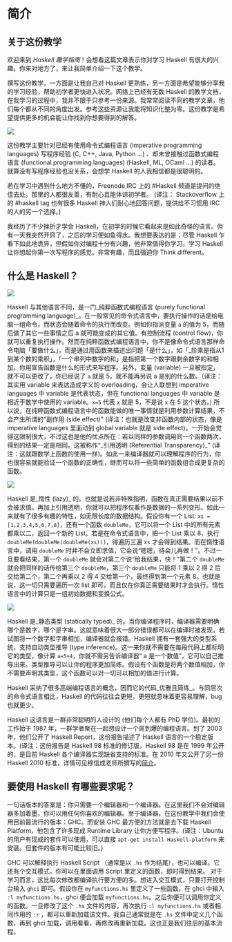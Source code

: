 # 简介

## 关于这份教学

欢迎来到 _Haskell 趣学指南_！会想看这篇文章表示你对学习 Haskell 有很大的兴趣。你来对地方了，来让我简单介绍一下这个教学。

撰写这份教学，一方面是让我自己对 Haskell 更熟练，另一方面是希望能够分享我的学习经验，帮助初学者更快进入状况。网络上已经有无数 Haskell 的教学文档，在我学习的过程中，我并不限于只参考一份来源。我常常阅读不同的教学文章，他们每个都从不同的角度出发。参考这些资源让我能将知识化整为零。这份教学是希望提供更多的机会能让你找到你想要得到的解答。

![](./bird.png)

这份教学主要针对已经有使用命令式编程语言 \(imperative programming languages\) 写程序经验 \(C, C++, Java, Python …\) 、却未曾接触过函数式编程语言 \(functional programming languages\) \(Haskell, ML, OCaml …\) 的读者。就算没有写程序经验也没关系，会想学 Haskell 的人我相信都是很聪明的。

若在学习中遇到什么地方不懂的，Freenode IRC 上的 \#Haskell 频道是提问的绝佳去处。那里的人都很友善，有耐心且能体谅初学者。 \(译注： Stackoverflow 上的 \#haskell tag 也有很多 Haskell 神人们耐心地回答问题，提供给不习惯用 IRC 的人的另一个选择。\)

我经历了不少挫折才学会 Haskell，在初学的时候它看起来是如此奇怪的语言。但有一天我突然开窍了，之后的学习便如鱼得水。我想要表达的是：尽管 Haskell 乍看下如此地诡异，但假如你对编程十分有兴趣，他非常值得你学习。学习 Haskell 让你想起你第一次写程序的感觉。非常有趣，而且强迫你 Think different。

## 什么是 Haskell？

![](./fx.png)

Haskell 与其他语言不同，是一门_纯粹函数式编程语言 \(purely functional programming language\)_。在一般常见的命令式语言中，要执行操作的话是给电脑一组命令，而状态会随着命令的执行而改变。例如你指派变量 `a` 的值为 5，而随后做了其它一些事情之后 a 就可能变成的其它值。有控制流程 \(control flow\)，你就可以重复执行操作。然而在纯粹函数式编程语言中，你不是像命令式语言那样命令电脑「要做什么」，而是通过用函数来描述出问题「是什么」，如「_阶乘是指从1到某个数的乘积」，「一个串列中数字的和」是指把第一个数字跟剩余数字的和相加。你用宣告函数是什么的形式来写程序。另外，变量 \(variable\) 一旦被指定，就不可以更改了，你已经说了 `a` 就是 5，就不能再另说 a 是别的什么数。（译注：其实用 variable 来表达造成字义的 overloading，会让人联想到 imperative languages 中 variable 是代表状态，但在 functional languages 中 variable 是相近于数学中使用的 variable。`x=5` 代表 `x` 就是 5，不是说 `x` 在 5 这个状态。\) 所以说，在纯粹函数式编程语言中的函数能做的唯一事情就是利用参数计算结果，不会产生所谓的"副作用 \(side effect\)" \(译注：也就是改变非函数内部的状态，像是 imperative languages 里面动到 global variable 就是 side effect\)。一开始会觉得这限制很大，不过这也是他的优点所在：若以同样的参数调用同一个函数两次，得到的结果一定是相同。这被称作“_引用透明 \(Referential Transparency\)\_” \(译注：这就跟数学上函数的使用一样\)。如此一来编译器就可以理解程序的行为，你也很容易就能验证一个函数的正确性，继而可以将一些简单的函数组合成更复杂的函数。

![](./lazy.png)

Haskell 是_惰性 \(lazy\)_ 的。也就是说若非特殊指明，函数在真正需要结果以前不会被求值。再加上引用透明，你就可以把程序仅看作是数据的一系列变形。如此一来就有了很多有趣的特性，如无限长度的数据结构。假设你有一个 List: `xs = [1,2,3,4,5,6,7,8]`，还有一个函数 `doubleMe`，它可以将一个 List 中的所有元素都乘以二，返回一个新的 List。若是在命令式语言中，把一个 List 乘以 8，执行 `doubleMe(doubleMe(doubleMe(xs)))`，得遍历三遍 `xs` 才会得到结果。而在惰性语言中，调用 `doubleMe` 时并不会立即求值，它会说“嗯嗯，待会儿再做！”。不过一旦要看结果，第一个 `doubleMe` 就会对第二个说“给我结果，快！”第二个 `doubleMe` 就会把同样的话传给第三个 `doubleMe`，第三个 `doubleMe` 只能将 1 乘以 2 得 2 后交给第二个，第二个再乘以 2 得 4 交给第一个，最终得到第一个元素 8。也就是说，这一切只需要遍历一次 list 即可，而且仅在你真正需要结果时才会执行。惰性语言中的计算只是一组初始数据和变换公式。

![](./boat.png)

Haskell 是_静态类型 \(statically typed\)_ 的。当你编译程序时，编译器需要明确哪个是数字，哪个是字串。这就意味着很大一部分错误都可以在编译时被发现，若试图将一个数字和字串相加，编译器就会报错。Haskell 拥有一套强大的类型系统，支持自动类型推导 \(type inference\)。这一来你就不需要在每段代码上都标明它的类型，像计算 `a=5+4`，你就不需另告诉编译器“ a 是一个数值”，它可以自己推导出来。类型推导可以让你的程序更加简练。假设有个函数是将两个数值相加，你不需要声明其类型，这个函数可以对一切可以相加的值进行计算。

Haskell 采纳了很多高端编程语言的概念，因而它的代码_优雅且简练_。与同层次的命令式语言相比，Haskell 的代码往往会更短，更短就意味着更容易理解，bug 也就更少。

Haskell 这语言是一群非常聪明的人设计的 \(他们每个人都有 PhD 学位\)。最初的工作始于 1987 年，一群学者聚在一起想设计一个屌到爆的编程语言。到了 2003 年，他们公开了 Haskell Report，这份报告描述了 Haskell 语言的一个稳定版本。\(译注：这份报告是 Haskell 98 标准的修订版，Haskell 98 是在 1999 年公开的，是目前 Haskell 各个编译器实现缺省支持的标准。在 2010 年又公开了另一份 Haskell 2010 标准，详情可见穆信成老师所撰写的[简介](http://www.iis.sinica.edu.tw/~scm/ncs/2010/07/haskell-2010-report/)。

## 要使用 Haskell 有哪些要求呢？

一句话版本的答案是：你只需要一个编辑器和一个编译器。在这里我们不会对编辑器多加着墨，你可以用任何你喜欢的编辑器。至于编译器，在这份教学中我们会使用目前最流行的版本：GHC。而安装 GHC 最方便的方法就是去下载 Haskell Platform，他包含了许多现成 Runtime Library 让你方便写程序。\(译注：Ubuntu 的用户有现成的套件可以使用，可以直接 `apt-get install Haskell-platform` 来安装。但套件的版本有可能比较旧。\)

GHC 可以解释执行 Haskell Script （通常是以 `.hs` 作为结尾），也可以编译。它还有个交互模式，你可以在里面调用 Script 里定义的函数，即时得到结果。 对于学习而言，这比每次修改都编译执行要方便的多。想进入交互模式，只要打开控制台输入 `ghci` 即可。假设你在 `myfunctions.hs` 里定义了一些函数，在 ghci 中输入 `:l myfunctions.hs`，ghci 便会加载 `myfunctions.hs`。之后你便可以调用你定义的函数。一旦修改了这个 `.hs` 文件的内容，再次执行 `:l myfunctions.hs` 或者相同作用的 `:r` ，都可以重新加载该文件。我自己通常就是在 `.hs` 文件中定义几个函数，再到 ghci 加载，调用看看，再修改再重新加载。这也正是我们往后的基本流程。

